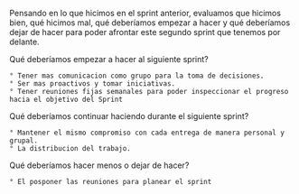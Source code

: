 
Pensando en lo que hicimos en el sprint anterior, evaluamos que hicimos bien, qué hicimos mal,
qué deberíamos empezar a hacer y qué deberíamos dejar de hacer para poder afrontar este segundo sprint que tenemos por delante.

Qué deberíamos empezar a hacer al siguiente sprint?

    ° Tener mas comunicacion como grupo para la toma de decisiones.
    ° Ser mas proactivos y tomar iniciativas.
    ° Tener reuniones fijas semanales para poder inspeccionar el progreso hacia el objetivo del Sprint


Qué deberíamos continuar haciendo durante el siguiente sprint?

    ° Mantener el mismo compromiso con cada entrega de manera personal y grupal.
    ° La distribucion del trabajo.

 Qué deberíamos hacer menos o dejar de hacer?
 
    ° El posponer las reuniones para planear el sprint